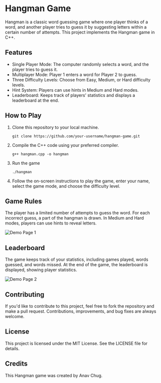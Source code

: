 # Hangman Game

Hangman is a classic word guessing game where one player thinks of a word, and another player tries to guess it by suggesting letters within a certain number of attempts. This project implements the Hangman game in C++.

## Features

- Single Player Mode: The computer randomly selects a word, and the player tries to guess it.
- Multiplayer Mode: Player 1 enters a word for Player 2 to guess.
- Three Difficulty Levels: Choose from Easy, Medium, or Hard difficulty levels.
- Hint System: Players can use hints in Medium and Hard modes.
- Leaderboard: Keeps track of players' statistics and displays a leaderboard at the end.

## How to Play

1. Clone this repository to your local machine.

   ```shell
   git clone https://github.com/your-username/hangman-game.git
2. Compile the C++ code using your preferred compiler.
     ```shell
     g++ hangman.cpp -o hangman
3. Run the game
    ```shell
    ./hangman
4. Follow the on-screen instructions to play the game, enter your name, select the game mode, and choose the difficulty level.

## Game Rules
The player has a limited number of attempts to guess the word.
For each incorrect guess, a part of the hangman is drawn.
In Medium and Hard modes, players can use hints to reveal letters.

![Demo Page 1](https://github.com/anavchug/hangman-game/assets/72577896/540260f3-115a-4e1e-8de9-b6d33d971d95)

## Leaderboard
The game keeps track of your statistics, including games played, words guessed, and words missed.
At the end of the game, the leaderboard is displayed, showing player statistics.

![Demo Page 2](https://github.com/anavchug/hangman-game/assets/72577896/dc02a149-e133-4af6-84c0-e9f3d3a2f56c)

## Contributing
If you'd like to contribute to this project, feel free to fork the repository and make a pull request. Contributions, improvements, and bug fixes are always welcome.

## License
This project is licensed under the MIT License. See the LICENSE file for details.

## Credits
This Hangman game was created by Anav Chug.




